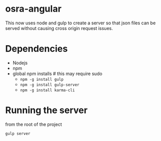 osra-angular
============

This now uses node and gulp to create a server so that json files can be served without causing cross origin request issues.

Dependencies
============
- Nodejs
- npm
- global npm installs # this may require sudo
  - `npm -g install gulp`
  - `npm -g install gulp-server`
  - `npm -g install karma-cli`

Running the server
==================
from the root of the project

`gulp server`
